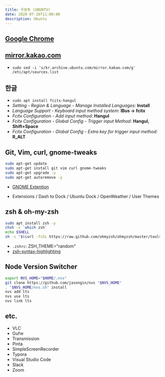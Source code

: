 ```yaml
---
title: 우분투 (UBUNTU)
date: 2020-07-26T11:00:00
description: Ubuntu
---
```


## [Google Chrome](https://www.google.com/intl/ko/chrome/)

## [mirror.kakao.com](http://mirror.kakao.com/ubuntu-releases/)

- `sudo sed -i 's/kr.archive.ubuntu.com/mirror.kakao.com/g' /etc/apt/sources.list`

## 한글

- `sudo apt install fcitx-hangul`
- _Setting - Region & Language - Manage Installed Languages:_ **Install**
- _Language Support - Keyboard input method system:_ **IBus -> fcitx**
- _Fcitx Configuration - Add input method:_ **Hangul** 
- _Fcitx Configuration - Global Config - Trigger input Method:_ **Hangul, Shift+Space**
- _Fcitx Configuration - Global Config - Extra key for trigger input method:_ **R_ALT**

## Git, Vim, curl, gnome-tweaks

   ```bash
sudo apt-get update
sudo apt-get install git vim curl gnome-tweaks
sudo apt-get upgrade -y
sudo apt-get autoremove -y
   ```

- [GNOME Extention](https://extensions.gnome.org/)

- Extensions / Dash to Dock / Ubuntu Dock / OpenWeather / User Themes

## zsh & oh-my-zsh

   ```bash
sudo apt install zsh -y 
chsh -s `which zsh` 
echo $SHELL 
sh -c "$(curl -fsSL https://raw.github.com/ohmyzsh/ohmyzsh/master/tools/install.sh)"   
   ```

- `.zshrc`: ZSH_THEME="random"
- [zsh-syntax-highlighting](https://github.com/zsh-users/zsh-syntax-highlighting)

## Node Version Switcher

```bash
export NVS_HOME="$HOME/.nvs"
git clone https://github.com/jasongin/nvs "$NVS_HOME"
. "$NVS_HOME/nvs.sh" install
nvs add lts
nvs use lts
nvs link lts
```

## etc.

- VLC
- Gufw
- Transmission
- Pinta
- SimpleScreenRecorder
- Typora
- Visual Studio Code 
- Slack
- Zoom